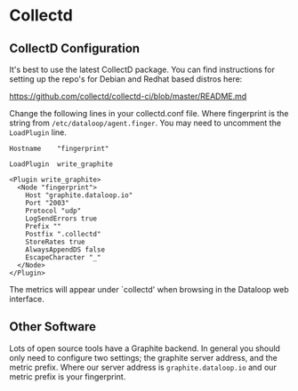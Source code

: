 # Collectd

## CollectD Configuration

It's best to use the latest CollectD package. You can find instructions for setting up the repo's for Debian and Redhat based distros here:

<https://github.com/collectd/collectd-ci/blob/master/README.md>

Change the following lines in your collectd.conf file. Where fingerprint is the string from `/etc/dataloop/agent.finger`. You may need to uncomment the `LoadPlugin` line.


```
Hostname    "fingerprint"

LoadPlugin  write_graphite

<Plugin write_graphite>
  <Node "fingerprint">
    Host "graphite.dataloop.io"
    Port "2003"
    Protocol "udp"
    LogSendErrors true
    Prefix ""
    Postfix ".collectd"
    StoreRates true
    AlwaysAppendDS false
    EscapeCharacter "_"
  </Node>
</Plugin>
```

The metrics will appear under `collectd' when browsing in the Dataloop web interface.

## Other Software

Lots of open source tools have a Graphite backend. In general you should only need to configure two settings; the graphite server address, and the metric prefix. Where our server address is `graphite.dataloop.io` and our metric prefix is your fingerprint.
